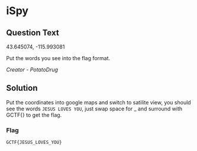 # iSpy

## Question Text

43.645074, -115.993081

Put the words you see into the flag format.

*Creator - PotatoDrug*

## Solution
Put the coordinates into google maps and switch to satilite view, you should see the words `JESUS LOVES YOU`, just swap space for _ and surround with GCTF{} to get the flag.

### Flag
`GCTF{JESUS_LOVES_YOU}`